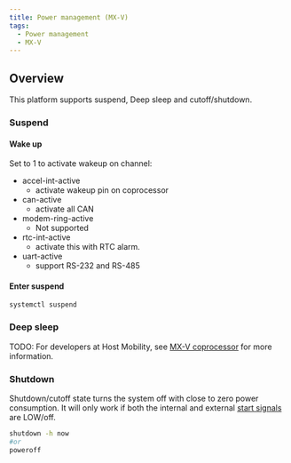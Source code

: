```yaml
---
title: Power management (MX-V)
tags:
  - Power management
  - MX-V
---
```

## Overview

This platform supports suspend, Deep sleep and cutoff/shutdown.

### Suspend

#### Wake up
Set to 1 to activate wakeup on channel:
- accel-int-active
    - activate wakeup pin on coprocessor
- can-active
    - activate all CAN
- modem-ring-active
    - Not supported
- rtc-int-active
    - activate this with RTC alarm.
- uart-active
    - support RS-232 and RS-485

#### Enter suspend
```
systemctl suspend
```

### Deep sleep

TODO: For developers at Host Mobility, see [MX-V coprocessor](https://gitlab.com/hostmobility/mx5-cocpu) for more information.

### Shutdown

Shutdown/cutoff state turns the system off with close to zero power consumption. It will only work if both the internal and external [start signals](../../interfaces/hmx/start_signal.md) are LOW/off.

```bash
shutdown -h now
#or
poweroff
```
